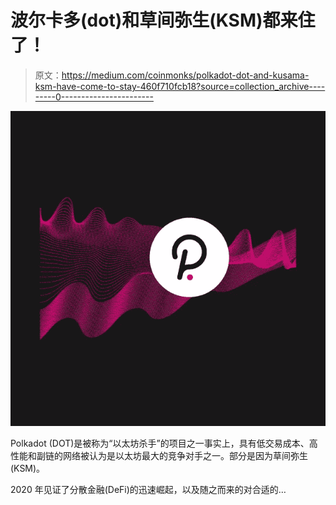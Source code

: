 # 波尔卡多(dot)和草间弥生(KSM)都来住了！

> 原文：<https://medium.com/coinmonks/polkadot-dot-and-kusama-ksm-have-come-to-stay-460f710fcb18?source=collection_archive---------0----------------------->

![](img/f4080b499c3975fe9ec2233d99c645d2.png)

Polkadot (DOT)是被称为“以太坊杀手”的项目之一事实上，具有低交易成本、高性能和副链的网络被认为是以太坊最大的竞争对手之一。部分是因为草间弥生(KSM)。

2020 年见证了分散金融(DeFi)的迅速崛起，以及随之而来的对合适的…